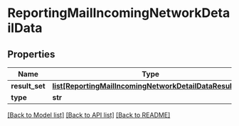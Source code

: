 # ReportingMailIncomingNetworkDetailData

## Properties
Name | Type | Description | Notes
------------ | ------------- | ------------- | -------------
**result_set** | [**list[ReportingMailIncomingNetworkDetailDataResultSet]**](ReportingMailIncomingNetworkDetailDataResultSet.md) |  | [optional] 
**type** | **str** |  | [optional] 

[[Back to Model list]](../README.md#documentation-for-models) [[Back to API list]](../README.md#documentation-for-api-endpoints) [[Back to README]](../README.md)

